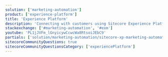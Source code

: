 ```yaml
---
solution: ['marketing-automation']
product: ['experience-platform']
title: 'Experience Platform'
description: 'Connecting with customers using Sitecore Experience Platform marketing automation and email experience manager (EXM)'
stackexchange: ['#marketing-automation', '#exm']
youtube: 'PL1jJVFm_lGnyicywCcwcWa8RtsoiJEbC9'
partials: ['solution/marketing-automation/sitecore-xp-marketing-automation']
sitecoreCommunityQuestions: true
sitecoreCommunityQuestionsCategory: ['experiencePlatform']
---
```

